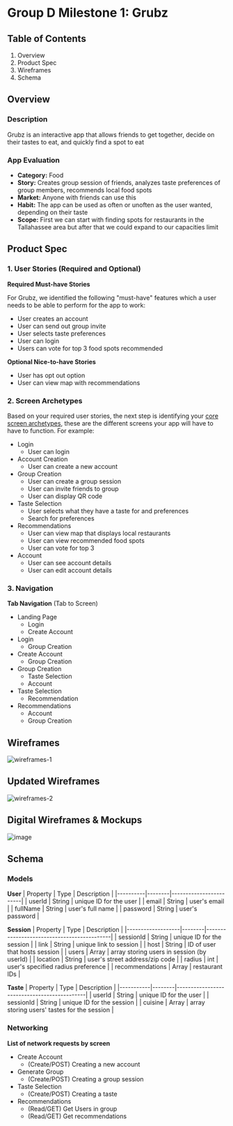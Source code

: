 # Group D Milestone 1: Grubz

## Table of Contents

1. Overview
2. Product Spec
3. Wireframes
4. Schema


## Overview

### Description

Grubz is an interactive app that allows friends to get together, decide on their tastes to eat, and quickly find a spot to eat

### App Evaluation
- **Category:** Food
- **Story:** Creates group session of friends, analyzes taste preferences of group members, recommends local food spots
- **Market:** Anyone with friends can use this
- **Habit:** The app can be used as often or unoften as the user wanted, depending on their taste
- **Scope:** First we can start with finding spots for restaurants in the Tallahassee area but after that we could expand to our capacities limit


## Product Spec

### 1. User Stories (Required and Optional)
**Required Must-have Stories**

For Grubz, we identified the following "must-have" features which a user needs to be able to perform for the app to work:

- User creates an account
- User can send out group invite
- User selects taste preferences
- User can login
- Users can vote for top 3 food spots recommended

**Optional Nice-to-have Stories**

- User has opt out option
- User can view map with recommendations

### 2. Screen Archetypes

Based on your required user stories, the next step is identifying your [core screen archetypes](https://guides.codepath.com/android/Mobile-Screen-Archetypes), these are the different screens your app will have to have to function. For example:

- Login
    - User can login
- Account Creation
    - User can create a new account
- Group Creation
    - User can create a group session
    - User can invite friends to group
    - User can display QR code
- Taste Selection
    - User selects what they have a taste for and preferences
    - Search for preferences
- Recommendations
    - User can view map that displays local restaurants
    - User can view recommended food spots
    - User can vote for top 3
- Account
    - User can see account details
    - User can edit account details

### 3. Navigation

**Tab Navigation** (Tab to Screen)

- Landing Page
    - Login
    - Create Account
- Login
    - Group Creation
- Create Account
    - Group Creation
- Group Creation
    - Taste Selection
    - Account
- Taste Selection
    - Recommendation
- Recommendations
    - Account
    - Group Creation


## Wireframes
![wireframes-1](https://user-images.githubusercontent.com/91871697/193975039-84436257-51c3-4ec9-942f-b2a227eac83d.png)


## Updated Wireframes
![wireframes-2](https://user-images.githubusercontent.com/92326654/202339861-744e577f-abc0-452c-a62f-bf3503405d42.jpeg)


## Digital Wireframes & Mockups
![image](https://user-images.githubusercontent.com/91871697/193973814-964fa898-47f9-4add-b178-f5f8f5d57f55.png)


## Schema

### Models

**User**
| Property | Type   | Description            |
|----------|--------|------------------------|
| userId   | String | unique ID for the user |
| email    | String | user's email           |
| fullName | String | user's full name       |
| password | String | user's password        |

**Session**
| Property          | Type   | Description                                |
|-------------------|--------|--------------------------------------------|
| sessionId         | String | unique ID for the session                  |
| link              | String | unique link to session                     |
| host              | String | ID of user that hosts session              |
| users             | Array  | array storing users in session (by userId) |
| location          | String | user's street address/zip code             |
| radius            | int    | user's specified radius preference         |
| recommendations   | Array  | restaurant IDs                             |

**Taste**
| Property  | Type   | Description                                 |
|-----------|--------|---------------------------------------------|
| userId    | String | unique ID for the user                      |
| sessionId | String | unique ID for the session                   |
| cuisine   | Array  | array storing users' tastes for the session |

### Networking

**List of network requests by screen**

- Create Account
    - (Create/POST) Creating a new account
- Generate Group
    - (Create/POST) Creating a group session
- Taste Selection
    - (Create/POST) Creating a taste
- Recommendations
    - (Read/GET) Get Users in group
    - (Read/GET) Get recommendations

